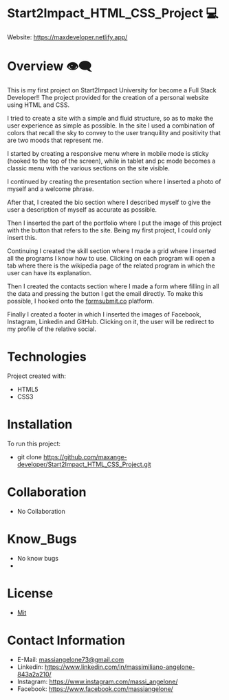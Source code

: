# Start2Impact_HTML_CSS_Project 💻

Website: https://maxdeveloper.netlify.app/

# Overview 👁️‍🗨️

This is my first project on Start2Impact University for become a Full Stack Developer!! The project provided for the creation of a personal website using HTML and CSS.

I tried to create a site with a simple and fluid structure, so as to make the user experience as simple as possible. In the site I used a combination of colors that recall the sky to convey to the user tranquility and positivity that are two moods that represent me.

I started by creating a responsive menu where in mobile mode is sticky (hooked to the top of the screen), while in tablet and pc mode becomes a classic menu with the various sections on the site visible.

I continued by creating the presentation section where I inserted a photo of myself and a welcome phrase.

After that, I created the bio section where I described myself to give the user a description of myself as accurate as possible.

Then I inserted the part of the portfolio where I put the image of this project with the button that refers to the site. Being my first project, I could only insert this.

Continuing I created the skill section where I made a grid where I inserted all the programs I know how to use. Clicking on each program will open a tab where there is the wikipedia page of the related program in which the user can have its explanation.

Then I created the contacts section where I made a form where filling in all the data and pressing the button I get the email directly. To make this possible, I hooked onto the [formsubmit.co](https://formsubmit.co/) platform.

Finally I created a footer in which I inserted the images of Facebook, Instagram, Linkedin and GitHub. Clicking on it, the user will be redirect to my profile of the relative social.

# Technologies

Project created with:
* HTML5
* CSS3

# Installation

To run this project:
* git clone https://github.com/maxange-developer/Start2Impact_HTML_CSS_Project.git
# Collaboration

* No Collaboration

# Know_Bugs

* No know bugs
* 
# License

* [Mit](https://choosealicense.com/licenses/mit/)

# Contact Information

* E-Mail: massiangelone73@gmail.com
* Linkedin: https://www.linkedin.com/in/massimiliano-angelone-843a2a210/
* Instagram: https://www.instagram.com/massi_angelone/
* Facebook: https://www.facebook.com/massiangelone/
